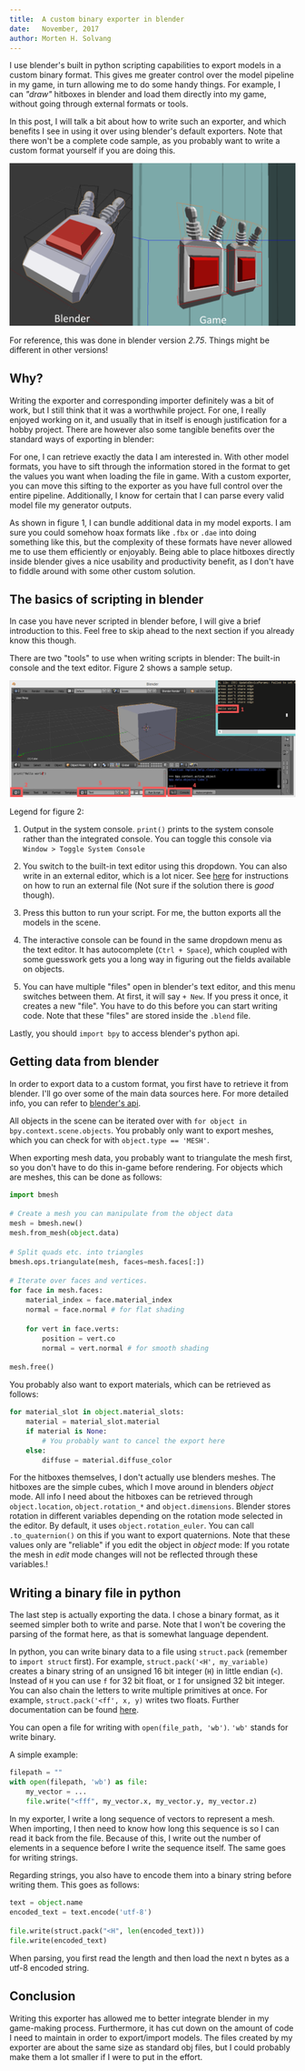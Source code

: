 ```yaml
---
title:  A custom binary exporter in blender
date:   November, 2017
author: Morten H. Solvang
---
```


I use blender's built in python scripting capabilities to export models in a custom binary format. This gives me greater control over the model pipeline in my game, in turn allowing me to do some handy things. For example, I can *"draw"* hitboxes in blender and load them directly into my game, without going through external formats or tools.

In this post, I will talk a bit about how to write such an exporter, and which benefits I see in using it over using blender's default exporters. Note that there won't be a complete code sample, as you probably want to write a custom format yourself if you are doing this.

![Figure 1: The process, exemplified by beautiful programmer art](../figures/custom_blender_export_figure_1.png)

For reference, this was done in blender version *2.75*. Things might be different in other versions!

## Why?

Writing the exporter and corresponding importer definitely was a bit of work, but I still think that it was a worthwhile project. For one, I really enjoyed working on it, and usually that in itself is enough justification for a hobby project. There are however also some tangible benefits over the standard ways of exporting in blender:

For one, I can retrieve exactly the data I am interested in. With other model formats, you have to sift through the information stored in the format to get the values you want when loading the file in game. With a custom exporter, you can move this sifting to the exporter as you have full control over the entire pipeline. Additionally, I know for certain that I can parse every valid model file my generator outputs.

As shown in figure 1, I can bundle additional data in my model exports. I am sure you could somehow hoax formats like `.fbx` or `.dae` into doing something like this, but the complexity of these formats have never allowed me to use them efficiently or enjoyably. Being able to place hitboxes directly inside blender gives a nice usability and productivity benefit, as I don't have to fiddle around with some other custom solution.



## The basics of scripting in blender

In case you have never scripted in blender before, I will give a brief introduction to this. Feel free to skip ahead to the next section if you already know this though.

There are two "tools" to use when writing scripts in blender: The built-in console and the text editor. Figure 2 shows a sample setup.

![Figure 2: The basic setup for scripting in blender](../figures/custom_blender_export_figure_2.png)

Legend for figure 2:

1. Output in the system console. `print()` prints to the system console rather than the integrated console. You can toggle this console via `Window > Toggle System Console`

2. You switch to the built-in text editor using this dropdown. You can also write in an external editor, which is a lot nicer. See [here](https://blender.stackexchange.com/a/56709) for instructions on how to run an external file (Not sure if the solution there is *good* though).

3. Press this button to run your script. For me, the button exports all the models in the scene.

4. The interactive console can be found in the same dropdown menu as the text editor. It has autocomplete (`Ctrl + Space`), which coupled with some guesswork gets you a long way in figuring out the fields available on objects.

5. You can have multiple "files" open in blender's text editor, and this menu switches between them. At first, it will say `+ New`. If you press it once, it creates a new "file". You have to do this before you can start writing code. Note that these "files" are stored inside the `.blend` file.

Lastly, you should `import bpy` to access blender's python api.


## Getting data from blender

In order to export data to a custom format, you first have to retrieve it from blender. I'll go over some of the main data sources here. For more detailed info, you can refer to [blender's api](https://docs.blender.org/api/current/).

All objects in the scene can be iterated over with `for object in bpy.context.scene.objects`. You probably only want to export meshes, which you can check for with `object.type == 'MESH'`.

When exporting mesh data, you probably want to triangulate the mesh first, so you don't have to do this in-game before rendering. For objects which are meshes, this can be done as follows:

```python
import bmesh

# Create a mesh you can manipulate from the object data
mesh = bmesh.new()
mesh.from_mesh(object.data)

# Split quads etc. into triangles
bmesh.ops.triangulate(mesh, faces=mesh.faces[:])

# Iterate over faces and vertices.
for face in mesh.faces:
    material_index = face.material_index
    normal = face.normal # for flat shading

    for vert in face.verts:
        position = vert.co
        normal = vert.normal # for smooth shading

mesh.free()
```


You probably also want to export materials, which can be retrieved as follows:

```python
for material_slot in object.material_slots:
    material = material_slot.material
    if material is None:
        # You probably want to cancel the export here
    else:
        diffuse = material.diffuse_color
```

For the hitboxes themselves, I don't actually use blenders meshes. The hitboxes are the simple cubes, which I move around in blenders *object* mode. All info I need about the hitboxes can be retrieved through `object.location`, `object.rotation_*` and `object.dimensions`. Blender stores rotation in different variables depending on the rotation mode selected in the editor. By default, it uses `object.rotation_euler`. You can call `.to_quaternion()` on this if you want to export quaternions. Note that these values only are "reliable" if you edit the object in *object* mode: If you rotate the mesh in *edit* mode changes will not be reflected through these variables.! 


## Writing a binary file in python

The last step is actually exporting the data. I chose a binary format, as it seemed simpler both to write and parse. Note that I won't be covering the parsing of the format here, as that is somewhat language dependent.

In python, you can write binary data to a file using `struct.pack` (remember to `import struct` first). For example, `struct.pack('<H', my_variable)` creates a binary string of an unsigned 16 bit integer (`H`) in little endian (`<`). Instead of `H` you can use `f` for 32 bit float, or `I` for unsigned 32 bit integer. You can also chain the letters to write multiple primitives at once. For example, `struct.pack('<ff', x, y)` writes two floats. Further documentation can be found [here](https://docs.python.org/3/library/struct.html).

You can open a file for writing with `open(file_path, 'wb')`. `'wb'` stands for write binary.

A simple example:
```python
filepath = ""
with open(filepath, 'wb') as file:
    my_vector = ...
    file.write("<fff", my_vector.x, my_vector.y, my_vector.z)
```

In my exporter, I write a long sequence of vectors to represent a mesh. When importing, I then need to know how long this sequence is so I can read it back from the file. Because of this, I write out the number of elements in a sequence before I write the sequence itself. The same goes for writing strings.

Regarding strings, you also have to encode them into a binary string before writing them. This goes as follows:

```python
text = object.name
encoded_text = text.encode('utf-8')

file.write(struct.pack("<H", len(encoded_text)))
file.write(encoded_text)
```

When parsing, you first read the length and then load the next n bytes as a utf-8 encoded string.

## Conclusion

Writing this exporter has allowed me to better integrate blender in my game-making process. Furthermore, it has cut down on the amount of code I need to maintain in order to export/import models. The files created by my exporter are about the same size as standard obj files, but I could probably make them a lot smaller if I were to put in the effort.
